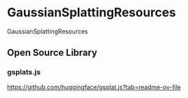 # GaussianSplattingResources
GaussianSplattingResources

## Open Source Library
### gsplats.js
https://github.com/huggingface/gsplat.js?tab=readme-ov-file
